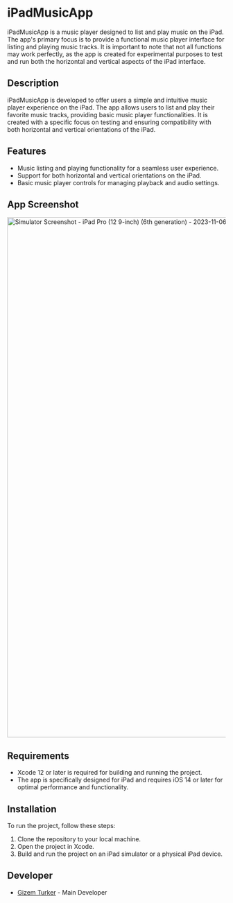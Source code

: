 # iPadMusicApp

iPadMusicApp is a music player designed to list and play music on the iPad. The app's primary focus is to provide a functional music player interface for listing and playing music tracks. It is important to note that not all functions may work perfectly, as the app is created for experimental purposes to test and run both the horizontal and vertical aspects of the iPad interface.

## Description

iPadMusicApp is developed to offer users a simple and intuitive music player experience on the iPad. The app allows users to list and play their favorite music tracks, providing basic music player functionalities. It is created with a specific focus on testing and ensuring compatibility with both horizontal and vertical orientations of the iPad.

## Features

- Music listing and playing functionality for a seamless user experience.
- Support for both horizontal and vertical orientations on the iPad.
- Basic music player controls for managing playback and audio settings.

## App Screenshot

<div class="image-container">
  <img src="https://github.com/gizemturker/swiftui-notes/assets/17044304/4f9fff58-53e4-4ade-9465-4067ce3bdca9" width="600" height="1200" alt="Simulator Screenshot - iPad Pro (12 9-inch) (6th generation) - 2023-11-06 at 23 16 02" class="image" />
</div>

## Requirements

- Xcode 12 or later is required for building and running the project.
- The app is specifically designed for iPad and requires iOS 14 or later for optimal performance and functionality.

## Installation

To run the project, follow these steps:

1. Clone the repository to your local machine.
2. Open the project in Xcode.
3. Build and run the project on an iPad simulator or a physical iPad device.

## Developer

- [Gizem Turker](https://github.com/gizemturker) - Main Developer

